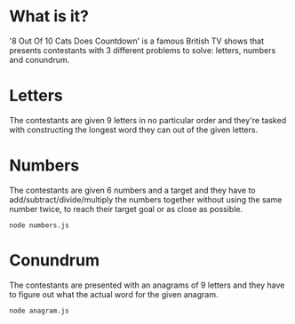 # What is it?
'8 Out Of 10 Cats Does Countdown' is a famous British TV shows that presents contestants with 3 different problems to solve: letters, numbers and conundrum.

# Letters
The contestants are given 9 letters in no particular order and they're tasked with constructing the longest word they can out of the given letters.

# Numbers
The contestants are given 6 numbers and a target and they have to add/subtract/divide/multiply the numbers together without using the same number twice, to reach their target goal or as close as possible.
```
node numbers.js
```

# Conundrum
The contestants are presented with an anagrams of 9 letters and they have to figure out what the actual word for the given anagram.
```
node anagram.js
```
